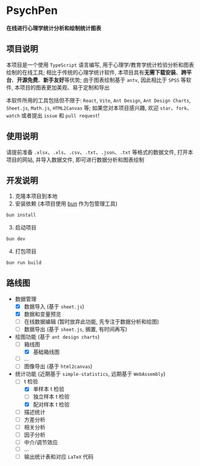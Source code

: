 # PsychPen

**在线进行心理学统计分析和绘制统计图表**

## 项目说明

本项目是一个使用 `TypeScript` 语言编写, 用于心理学/教育学统计检验分析和图表绘制的在线工具; 相比于传统的心理学统计软件, 本项目具有**无需下载安装**、**跨平台**、**开源免费**、**新手友好**等优势; 由于图表绘制基于 `antv`, 因此相比于 `SPSS` 等软件, 本项目的图表更加美观、易于定制和导出

本软件所用的工具包括但不限于: `React`, `Vite`, `Ant Design`, `Ant Design Charts`, `Sheet.js`, `Math.js`, `HTML2Canvas` 等; 如果您对本项目感兴趣, 欢迎 `star`、`fork`、`watch` 或者提出 `issue` 和 `pull request`!

## 使用说明

请提前准备 `.xlsx`、`.xls`、`.csv`、`.txt`、`.json`、`.txt` 等格式的数据文件, 打开本项目的网站, 并导入数据文件, 即可进行数据分析和图表绘制

## 开发说明

1. 克隆本项目到本地
2. 安装依赖 (本项目使用 [bun](https://bun.sh) 作为包管理工具)
  ```bash
  bun install
  ```
3. 启动项目
  ```bash
  bun dev
  ```
4. 打包项目
  ```bash
  bun run build
  ```

## 路线图

- 数据管理
  - [x] 数据导入 (基于 `sheet.js`)
  - [x] 数据和变量预览 
  - [ ] 在线数据编辑 (暂时放弃此功能, 先专注于数据分析和绘图)
  - [ ] 数据导出 (基于 `sheet.js`, 搁置, 有时间再写)
- 绘图功能 (基于 `ant design charts`)
  - [ ] 箱线图
    - [x] 基础箱线图
  - [ ] ...
  - [ ] 图像导出 (基于 `html2canvas`)
- 统计功能 (近期基于 `simple-statistics`, 远期基于 `WebAssembly`)
  - [ ] t 检验
    - [x] 单样本 t 检验
    - [ ] 独立样本 t 检验
    - [x] 配对样本 t 检验
  - [ ] 描述统计
  - [ ] 方差分析
  - [ ] 相关分析
  - [ ] 因子分析
  - [ ] 中介/调节效应
  - [ ] ...
  - [ ] 输出统计表和对应 `LaTeX` 代码
